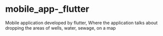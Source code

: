 # mobile_app-_flutter
Mobile application developed by flutter, Where the application talks about dropping the areas of wells, water, sewage, on a map
